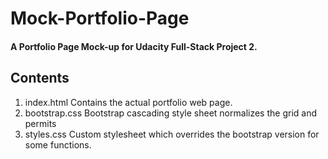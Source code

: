 # Mock-Portfolio-Page
#### A Portfolio Page Mock-up for Udacity Full-Stack Project 2.

## Contents

1. index.html
  Contains the actual portfolio web page.
2. bootstrap.css
  Bootstrap cascading style sheet normalizes the grid and permits 
3. styles.css
  Custom stylesheet which overrides the bootstrap version for some functions.
